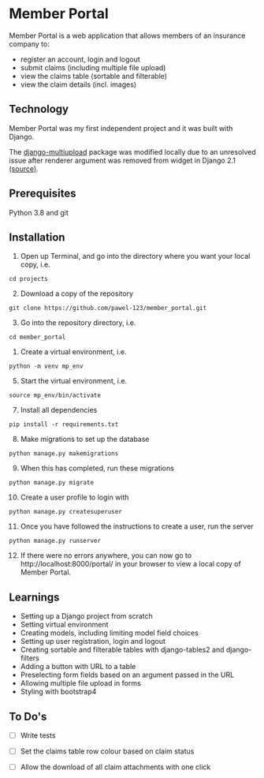 # Member Portal

Member Portal is a web application that allows members of an insurance company to:
- register an account, login and logout
- submit claims (including multiple file upload)
- view the claims table (sortable and filterable)
- view the claim details (incl. images)

## Technology

Member Portal was my first independent project and it was built with Django.

The [django-multiupload](https://pypi.org/project/django-multiupload/) package was modified locally due to an unresolved issue after renderer argument was removed from widget in Django 2.1 [(source)](https://github.com/Chive/django-multiupload/pull/40).

## Prerequisites

Python 3.8 and git

## Installation

1. Open up Terminal, and go into the directory where you want your local copy,
i.e.
```
cd projects
```

2. Download a copy of the repository
```
git clone https://github.com/pawel-123/member_portal.git
```

3. Go into the repository directory, i.e.
```
cd member_portal
```

1. Create a virtual environment, i.e.
```
python -m venv mp_env
```

5. Start the virtual environment, i.e.
```
source mp_env/bin/activate
```

7. Install all dependencies
```
pip install -r requirements.txt
```

8.  Make migrations to set up the database
```
python manage.py makemigrations
```

9. When this has completed, run these migrations
```
python manage.py migrate
```

10. Create a user profile to login with
```
python manage.py createsuperuser
```

11. Once you have followed the instructions to create a user, run the server
```
python manage.py runserver
```

12. If there were no errors anywhere, you can now go to http://localhost:8000/portal/
in your browser to view a local copy of Member Portal.

## Learnings
- Setting up a Django project from scratch
- Setting  virtual environment
- Creating models, including limiting model field choices
- Setting up user registration, login and logout
- Creating sortable and filterable tables with django-tables2 and django-filters
- Adding a button with URL to a table
- Preselecting form fields based on an argument passed in the URL
- Allowing multiple file upload in forms
- Styling with bootstrap4

## To Do's

- [ ] Write tests
- [ ] Set the claims table row colour based on claim status
- [ ] Allow the download of all claim attachments with one click

